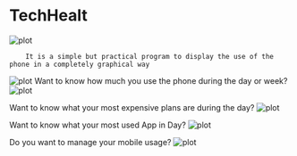 # TechHealt
![plot](./img/logo.png)

        It is a simple but practical program to display the use of the phone in a completely graphical way
![plot](./img/main2.jpg)
Want to know how much you use the phone during the day or week?
![plot](./img/main1.jpg)


Want to know what your most expensive plans are during the day?
![plot](./img/detail.jpg)

Want to know what your most used App in Day?
![plot](./img/more_detail.jpg)


Do you want to manage your mobile usage?
![plot](./img/set_limit.jpg)




